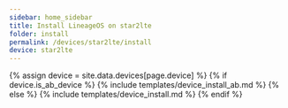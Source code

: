```yaml
---
sidebar: home_sidebar
title: Install LineageOS on star2lte
folder: install
permalink: /devices/star2lte/install
device: star2lte
---
```

{% assign device = site.data.devices[page.device] %}
{% if device.is_ab_device %}
{% include templates/device_install_ab.md %}
{% else %}
{% include templates/device_install.md %}
{% endif %}
